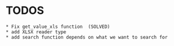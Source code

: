 # TODOS
    * Fix get_value_xls function  (SOLVED)
    * add XLSX reader type
    * add search function depends on what we want to search for 